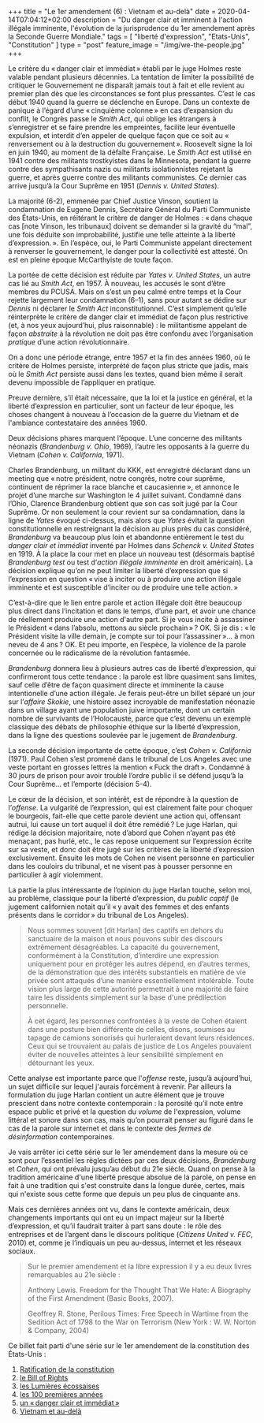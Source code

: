 +++
title = "Le 1er amendement (6) : Vietnam et au-delà"
date = 2020-04-14T07:04:12+02:00
description = "Du danger clair et imminent à l'action illégale imminente, l'évolution de la jurisprudence du 1er amendement après la Seconde Guerre Mondiale."
tags = [ "liberté d'expression", "Etats-Unis", "Constitution" ]
type = "post"
feature_image = "/img/we-the-people.jpg"
+++

Le critère du « danger clair et immédiat » établi par le juge Holmes reste valable pendant plusieurs décennies. La tentation de limiter la possibilité de critiquer le Gouvernement ne disparaît jamais tout à fait et elle revient au premier plan dès que les circonstances se font plus pressantes. C’est le cas début 1940 quand la guerre se déclenche en Europe. Dans un contexte de panique à l’égard d’une « cinquième colonne » en cas d’expansion du conflit, le Congrès passe le _Smith Act_, qui oblige les étrangers à s’enregistrer et se faire prendre les empreintes, facilite leur éventuelle expulsion, et interdit d’en appeler de quelque façon que ce soit au « renversement ou à la destruction du gouvernement ». Roosevelt signe la loi en juin 1940, au moment de la défaîte Française. Le _Smith Act_ est utilisé en 1941 contre des militants trostkyistes dans le Minnesota, pendant la guerre contre des sympathisants nazis ou militants isolationnistes rejetant la guerre, et après guerre contre des militants communistes. Ce dernier cas arrive jusqu’à la Cour Suprême en 1951 (_Dennis v. United States_).

La majorité (6-2), emmenée par Chief Justice Vinson, soutient la condamnation de Eugene Dennis, Secrétaire Général du Parti Communiste des États-Unis, en réitérant le critère de danger de Holmes : « dans chaque cas [note Vinson, les tribunaux] doivent se demander si la gravité du “mal”, une fois déduite son improbabilité, justifie une telle atteinte à la liberté d’expression. ». En l’espèce, oui, le Parti Communiste appelant directement à renverser le gouvernement, le danger pour la collectivité est attesté. On est en pleine époque McCarthyiste de toute façon.

La portée de cette décision est réduite par _Yates v. United States_, un autre cas lié au _Smith Act_, en 1957. À nouveau, les accusés le sont d’être membres du PCUSA. Mais on s’est un peu calmé entre temps et la Cour rejette largement leur condamnation (6–1), sans pour autant se dédire sur _Dennis_ ni déclarer le _Smith Act_ inconstitutionnel. C’est simplement qu’elle réinterprète le critère de danger clair et immédiat de façon plus restrictive (et, à nos yeux aujourd’hui, plus raisonnable) : le militantisme appelant de façon _abstraite_ à la révolution ne doit pas être confondu avec l’organisation _pratique_ d’une action révolutionnaire.

On a donc une période étrange, entre 1957 et la fin des années 1960, où le critère de Holmes persiste, interprété de façon plus stricte que jadis, mais où le _Smith Act_ persiste aussi dans les textes, quand bien même il serait devenu impossible de l’appliquer en pratique.

Preuve dernière, s’il était nécessaire, que la loi et la justice en général, et la liberté d’expression en particulier, sont un facteur de leur époque, les choses changent à nouveau à l’occasion de la guerre du Vietnam et de l'ambiance contestataire des années 1960.

Deux décisions phares marquent l’époque. L’une concerne des militants néonazis (_Brandenburg v. Ohio_, 1969), l’autre les opposants à la guerre du Vietnam (_Cohen v. California_, 1971).

Charles Brandenburg, un militant du KKK, est enregistré déclarant dans un meeting que « notre président, notre congrès, notre cour suprême, continuent de réprimer la race blanche et caucasienne », et annonce le projet d’une marche sur Washington le 4 juillet suivant. Condamné dans l’Ohio, Clarence Brandenburg obtient que son cas soit jugé par la Cour Suprême. Or non seulement la cour revient sur sa condamnation, dans la ligne de _Yates_ évoqué ci-dessus, mais alors que _Yates_ évitait la question constitutionnelle en restreignant la décision au plus près du cas considéré, _Brandenburg_ va beaucoup plus loin et abandonne entièrement le test du _danger clair et immédiat_ inventé par Holmes dans _Schenck v. United States_ en 1919. À la place la cour met en place un nouveau test (désormais baptisé _Brandenburg test_ ou test d’_action illégale imminente_ en droit américain). La décision explique qu’on ne peut limiter la liberté d’expression que si l’expression en question « vise à inciter ou à produire une action illégale imminente et est susceptible d’inciter ou de produire une telle action. »

C’est-à-dire que le lien entre parole et action illégale doit être beaucoup plus direct dans l’incitation et dans le temps, d’une part, et avoir une chance de réellement produire une action d'autre part. Si je vous incite à assassiner le Président « dans l’absolu, mettons au siècle prochain » ? OK. Si je dis : « le Président visite la ville demain, je compte sur toi pour l’assassiner »... à mon neveu de 4 ans ? OK. Et peu importe, en l’espèce, la violence de la parole concernée ou le radicalisme de la révolution fantasmée.

_Brandenburg_ donnera lieu à plusieurs autres cas de liberté d’expression, qui confirmeront tous cette tendance : la parole est libre quasiment sans limites, sauf celle d’être de façon quasiment directe et imminente la cause intentionelle d’une action illégale. Je ferais peut-être un billet séparé un jour sur l’_affaire Skokie_, une histoire assez incroyable de manifestation néonazie dans un village ayant une population juive importante, dont un certain nombre de survivants de l’Holocauste, parce que c’est devenu un exemple classique des débats de philosophie éthique sur la liberté d’expression, dans la ligne des questions soulevée par le jugement de _Brandenburg_.

La seconde décision importante de cette époque, c’est _Cohen v. California_ (1971). Paul Cohen s’est promené dans le tribunal de Los Angeles avec une veste portant en grosses lettres la mention « Fuck the draft ». Condamné à 30 jours de prison pour avoir troublé l’ordre public il se défend jusqu’à la Cour Suprême... et l’emporte (décision 5-4).

Le cœur de la décision, et son intérêt, est de répondre à la question de l’_offense_. La vulgarité de l’expression, qui est clairement faite pour choquer le bourgeois, fait-elle que cette parole devient une action qui, offensant autrui, lui cause un tort auquel il doit être remédié ? Le juge Harlan, qui rédige la décision majoritaire, note d’abord que Cohen n’ayant pas été menaçant, pas hurlé, etc., le cas repose uniquement sur l’expression écrite sur sa veste, et donc doit être jugé sur les critères de la liberté d’expression exclusivement. Ensuite les mots de Cohen ne visent personne en particulier dans les couloirs du tribunal, et ne visent pas à pousser personne en particulier à agir violemment.

La partie la plus intéressante de l’opinion du juge Harlan touche, selon moi, au problème, classique pour la liberté d’expression, du _public captif_ (le jugement californien notait qu’il « y avait des femmes et des enfants présents dans le corridor » du tribunal de Los Angeles).

> Nous sommes souvent [dit Harlan] des captifs en dehors du sanctuaire de la maison et nous pouvons subir des discours extrêmement désagréables. La capacité du gouvernement, conformément à la Constitution, d’interdire une expression uniquement pour en protéger les autres dépend, en d’autres termes, de la démonstration que des intérêts substantiels en matière de vie privée sont attaqués d’une manière essentiellement intolérable. Toute vision plus large de cette autorité permettrait à une majorité de faire taire les dissidents simplement sur la base d'une prédilection personnelle.
>
> À cet égard, les personnes confrontées à la veste de Cohen étaient dans une posture bien différente de celles, disons, soumises au tapage de camions sonorisés qui hurleraient devant leurs résidences. Ceux qui se trouvaient au palais de justice de Los Angeles pouvaient éviter de nouvelles atteintes à leur sensibilité simplement en détournant les yeux.

Cette analyse est importante parce que l'_offense_ reste, jusqu’à aujourd’hui, un sujet difficile sur lequel j'aurais forcément à revenir. Par ailleurs la formulation du juge Harlan contient un autre élément que je trouve prescient dans notre contexte contemporain : la porosité qu’il note entre espace public et privé et la question du _volume_ de l'expression, volume littéral et sonore dans son cas, mais qu’on pourrait penser au figuré dans le cas de la parole sur internet et dans le contexte des _fermes de désinformation_ contemporaines.

Je vais arrêter ici cette série sur le 1er amendement dans la mesure où ce sont pour l’essentiel les règles dictées par ces deux décisions, _Brandenburg_ et _Cohen_, qui ont prévalu jusqu’au début du 21e siècle. Quand on pense à la tradition américaine d'une liberté presque absolue de la parole, on pense en fait à une tradition qui s'est construite dans la longue durée, certes, mais qui n'existe sous cette forme que depuis un peu plus de cinquante ans.

Mais ces dernières années ont vu, dans le contexte américain, deux changements importants qui ont eu un impact majeur sur la liberté d’expression, et qu’il faudrait traiter à part sans doute : le rôle des entreprises et de l’argent dans le discours politique (_Citizens United v. FEC_, 2010) et, comme je l’indiquais un peu au-dessus, internet et les réseaux sociaux.

> Sur le premier amendement et la libre expression il y a eu deux livres remarquables au 21e siècle  :
>
> Anthony Lewis. Freedom for the Thought That We Hate: A Biography of the First Amendment (Basic Books, 2007).
>
> Geoffrey R. Stone, Perilous Times: Free Speech in Wartime from the Sedition Act of 1798 to the War on Terrorism (New York : W. W. Norton & Company, 2004)

Ce billet fait parti d'une série sur le 1er amendement de la constitution des États-Unis :

1. [Ratification de la constitution](/blog/premier-amendement-1/)
1. [le Bill of Rights](/blog/premier-amendement-2/)
1. [les Lumières écossaises](/blog/premier-amendement-3/)
1. [les 100 premières années](/blog/premier-amendement-4/)
1. [un « danger clair et immédiat »](/blog/premier-amendement-5/)
1. [Vietnam et au-delà](/blog/premier-amendement-6/)
